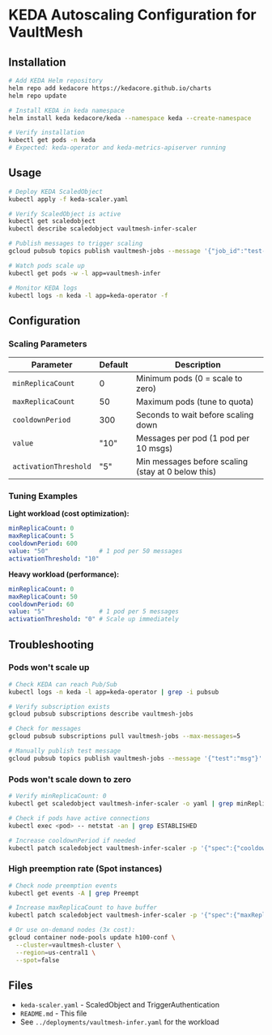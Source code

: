 # KEDA Autoscaling Configuration for VaultMesh

## Installation

```bash
# Add KEDA Helm repository
helm repo add kedacore https://kedacore.github.io/charts
helm repo update

# Install KEDA in keda namespace
helm install keda kedacore/keda --namespace keda --create-namespace

# Verify installation
kubectl get pods -n keda
# Expected: keda-operator and keda-metrics-apiserver running
```

## Usage

```bash
# Deploy KEDA ScaledObject
kubectl apply -f keda-scaler.yaml

# Verify ScaledObject is active
kubectl get scaledobject
kubectl describe scaledobject vaultmesh-infer-scaler

# Publish messages to trigger scaling
gcloud pubsub topics publish vaultmesh-jobs --message '{"job_id":"test-001"}'

# Watch pods scale up
kubectl get pods -w -l app=vaultmesh-infer

# Monitor KEDA logs
kubectl logs -n keda -l app=keda-operator -f
```

## Configuration

### Scaling Parameters

| Parameter | Default | Description |
|-----------|---------|-------------|
| `minReplicaCount` | 0 | Minimum pods (0 = scale to zero) |
| `maxReplicaCount` | 50 | Maximum pods (tune to quota) |
| `cooldownPeriod` | 300 | Seconds to wait before scaling down |
| `value` | "10" | Messages per pod (1 pod per 10 msgs) |
| `activationThreshold` | "5" | Min messages before scaling (stay at 0 below this) |

### Tuning Examples

**Light workload (cost optimization):**
```yaml
minReplicaCount: 0
maxReplicaCount: 5
cooldownPeriod: 600
value: "50"              # 1 pod per 50 messages
activationThreshold: "10"
```

**Heavy workload (performance):**
```yaml
minReplicaCount: 0
maxReplicaCount: 50
cooldownPeriod: 60
value: "5"               # 1 pod per 5 messages
activationThreshold: "0" # Scale up immediately
```

## Troubleshooting

### Pods won't scale up

```bash
# Check KEDA can reach Pub/Sub
kubectl logs -n keda -l app=keda-operator | grep -i pubsub

# Verify subscription exists
gcloud pubsub subscriptions describe vaultmesh-jobs

# Check for messages
gcloud pubsub subscriptions pull vaultmesh-jobs --max-messages=5

# Manually publish test message
gcloud pubsub topics publish vaultmesh-jobs --message '{"test":"msg"}'
```

### Pods won't scale down to zero

```bash
# Verify minReplicaCount: 0
kubectl get scaledobject vaultmesh-infer-scaler -o yaml | grep minReplica

# Check if pods have active connections
kubectl exec <pod> -- netstat -an | grep ESTABLISHED

# Increase cooldownPeriod if needed
kubectl patch scaledobject vaultmesh-infer-scaler -p '{"spec":{"cooldownPeriod":600}}'
```

### High preemption rate (Spot instances)

```bash
# Check node preemption events
kubectl get events -A | grep Preempt

# Increase maxReplicaCount to have buffer
kubectl patch scaledobject vaultmesh-infer-scaler -p '{"spec":{"maxReplicaCount":100}}'

# Or use on-demand nodes (3x cost):
gcloud container node-pools update h100-conf \
  --cluster=vaultmesh-cluster \
  --region=us-central1 \
  --spot=false
```

## Files

- `keda-scaler.yaml` - ScaledObject and TriggerAuthentication
- `README.md` - This file
- See `../deployments/vaultmesh-infer.yaml` for the workload
